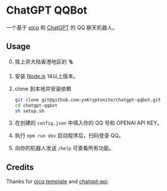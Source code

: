 # ChatGPT QQBot

一个基于 [oicq](https://github.com/takayama-lily/oicq) 和 [ChatGPT](https://chat.openai.com/) 的 QQ 聊天机器人。

## Usage

0. 挂上非大陆香港地区的 🪜 
1. 安装 [Node.js](https://nodejs.org/) 14以上版本。
2. clone 到本地并安装依赖
    ```bash
    git clone git@github.com:yxKryptonite/chatgpt-qqbot.git
    cd chatgpt-qqbot
    sh setup.sh
    ```
3. 在创建的 `config.json` 中填入你的 QQ 号和 OPENAI API KEY。

4. 执行 `npm run dev` 启动程序后，扫码登录 QQ。
5. 向你的机器人发送 `/help` 可查看所有功能。

## Credits

<!-- > 如果你是初学者，建议通过下面的资料提升自己：  
[JavaScript语言基础](https://developer.mozilla.org/zh-CN/docs/Web/JavaScript) / [现代JavaScript教程](https://zh.javascript.info)  
[Node.js入门教程](http://nodejs.cn/learn)  
[5分钟上手TypeScript](https://www.tslang.cn/docs/handbook/typescript-in-5-minutes.html)  
[优秀npm三方库集合](https://github.com/sindresorhus/awesome-nodejs)  -->

Thanks for [oicq template](https://github.com/takayama-lily/oicq-template) and [chatgpt-api](https://github.com/transitive-bullshit/chatgpt-api).
